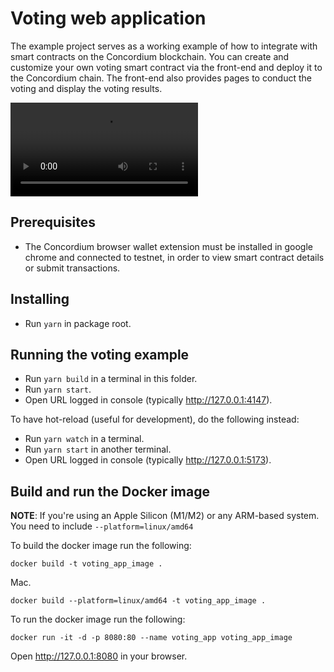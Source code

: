 # Voting web application

The example project serves as a working example of how to integrate with smart contracts on the Concordium blockchain. You can create and customize your own voting smart contract via the front-end and deploy it to the Concordium chain. The front-end also provides pages to conduct the voting and display the voting results.

<video controls autoplay>
  <source src="./video/VotingApplication.webm" type="video/webm">
</video>

## Prerequisites

- The Concordium browser wallet extension must be installed in google chrome and connected to testnet, in order to view smart contract details or submit transactions.

## Installing

- Run `yarn` in package root.

## Running the voting example

- Run `yarn build` in a terminal in this folder.
- Run `yarn start`.
- Open URL logged in console (typically http://127.0.0.1:4147).

To have hot-reload (useful for development), do the following instead:

- Run `yarn watch` in a terminal.
- Run `yarn start` in another terminal.
- Open URL logged in console (typically http://127.0.0.1:5173).

## Build and run the Docker image

**NOTE**: If you're using an Apple Silicon (M1/M2) or any ARM-based system.
You need to include `--platform=linux/amd64`

To build the docker image run the following:

```
docker build -t voting_app_image .
```

Mac.

```
docker build --platform=linux/amd64 -t voting_app_image .
```

To run the docker image run the following:

```
docker run -it -d -p 8080:80 --name voting_app voting_app_image
```

Open http://127.0.0.1:8080 in your browser.
